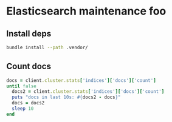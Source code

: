 # Elasticsearch maintenance foo

## Install deps

```sh
bundle install --path .vendor/
```

## Count docs

```ruby
docs = client.cluster.stats['indices']['docs']['count']
until false
  docs2 = client.cluster.stats['indices']['docs']['count']
  puts "docs in last 10s: #{docs2 - docs}"
  docs = docs2
  sleep 10
end
```
